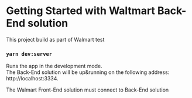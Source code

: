 # Getting Started with Waltmart Back-End solution

This project build as part of Walmart test

### `yarn dev:server`

Runs the app in the development mode.\
The Back-End solution will be up&running on the following address: http://localhost:3334.

The Walmart Front-End solution must connect to Back-End solution
